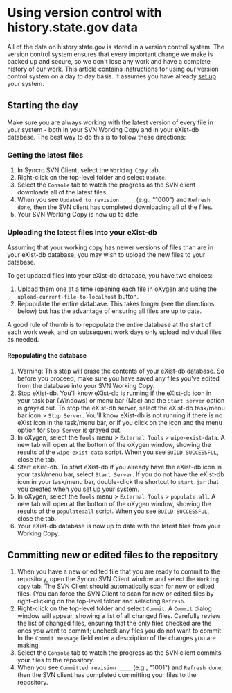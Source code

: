 # Using version control with history.state.gov data

All of the data on history.state.gov is stored in a version control system. The version control system ensures that every important change we make is backed up and secure, so we don't lose any work and have a complete history of our work. This article contains instructions for using our version control system on a day to day basis. It assumes you have already [set up](setup) your system.

## Starting the day

Make sure you are always working with the latest version of every file in your system - both in your SVN Working Copy and in your eXist-db database. The best way to do this is to follow these directions:

### Getting the latest files

1. In Syncro SVN Client, select the `Working Copy` tab.
1. Right-click on the top-level folder and select `Update`. 
1. Select the `Console` tab to watch the progress as the SVN client downloads all of the latest files. 
1. When you see `Updated to revision ____` (e.g., "1000") and `Refresh done`, then the SVN client has completed downloading all of the files.
1. Your SVN Working Copy is now up to date. 

### Uploading the latest files into your eXist-db

Assuming that your working copy has newer versions of files than are in your eXist-db database, you may wish to upload the new files to your database.

To get updated files into your eXist-db database, you have two choices:

1. Upload them one at a time (opening each file in oXygen and using the `upload-current-file-to-localhost` button.
1. Repopulate the entire database. This takes longer (see the directions below) but has the advantage of ensuring all files are up to date. 

A good rule of thumb is to repopulate the entire database at the start of each work week, and on subsequent work days only upload individual files as needed.

#### Repopulating the database

1. Warning: This step will erase the contents of your eXist-db database. So before you proceed, make sure you have saved any files you've edited from the database into your SVN Working Copy. 
1. Stop eXist-db. You'll know eXist-db is running if the eXist-db icon in your task bar (Windows) or menu bar (Mac) and the `Start server` option is grayed out. To stop the eXist-db server, select the eXist-db task/menu bar icon > `Stop Server`. You'll know eXist-db is not running if there is no eXist icon in the task/menu bar, or if you click on the icon and the menu option for `Stop Server` is grayed out.
1. In oXygen, select the `Tools` menu > `External Tools` > `wipe-exist-data`. A new tab will open at the bottom of the oXygen window, showing the results of the `wipe-exist-data` script. When you see `BUILD SUCCESSFUL`, close the tab.
1. Start eXist-db. To start eXist-db if you already have the eXist-db icon in your task/menu bar, select `Start Server`. If you do not have the eXist-db icon in your task/menu bar, double-click the shortcut to `start.jar` that you created when you [set up](Setup) your system.
1. In oXygen, select the `Tools` menu > `External Tools` > `populate:all`. A new tab will open at the bottom of the oXygen window, showing the results of the `populate:all` script. When you see `BUILD SUCCESSFUL`, close the tab.
1. Your eXist-db database is now up to date with the latest files from your Working Copy.

## Committing new or edited files to the repository

1. When you have a new or edited file that you are ready to commit to the repository, open the Syncro SVN Client window and select the `Working copy` tab. The SVN Client should automatically scan for new or edited files. (You can force the SVN Client to scan for new or edited files by right-clicking on the top-level folder and selecting `Refresh`.
1. Right-click on the top-level folder and select `Commit`. A `Commit` dialog window will appear, showing a list of all changed files. Carefully review the list of changed files, ensuring that the only files checked are the ones you want to commit; uncheck any files you do not want to commit. In the `Commit message` field enter a description of the changes you are making.
1. Select the `Console` tab to watch the progress as the SVN client commits your files to the repository.
1. When you see `Committed revision ____` (e.g., "1001") and `Refresh done`, then the SVN client has completed committing your files to the repository.